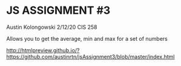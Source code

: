 # JS ASSIGNMENT #3
Austin Kolongowski
2/12/20
CIS 258

Allows you to get the average, min and max for a set of numbers

http://htmlpreview.github.io/?https://github.com/austinrtn/jsAssignment3/blob/master/index.html
